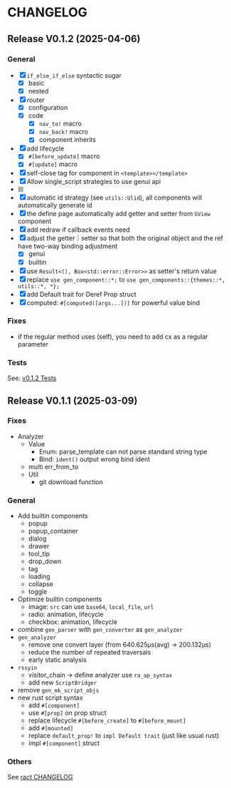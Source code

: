 # CHANGELOG

## Release V0.1.2 (2025-04-06)

### General

- [x] `if_else_if_else` syntactic sugar
  - [x] basic 
  - [x] nested
- [x] router
  - [x] configuration
  - [x] code
    - [x] `nav_to!` macro
    - [x] `nav_back!` macro
    - [x] component inherits
- [x] add lifecycle
  - [x] `#[before_update]` macro
  - [x] `#[update]` macro
- [x] self-close tag for component in `<template></template>`
- [x] Allow single_script strategies to use genui api
- [x] 
- [x] automatic id strategy (see `utils::Ulid`), all components will automatically generate id
- [x] the define page automatically add getter and setter from `GView` component
- [x] add redraw if callback events need
- [x] adjust the getter｜setter so that both the original object and the ref have two-way binding adjustment
  - [x] genui
  - [x] builtin
- [x] use `Result<(), Box<std::error::Error>>` as setter's return value
- [x] replace `use gen_component::*;` to `use gen_components::{themes::*, utils::*, *};`
- [x] add Default trait for Deref Prop struct 
- [x] computed: `#[computed([args...])]` for powerful value bind

### Fixes

- if the regular method uses (self), you need to add cx as a regular parameter

### Tests

See: [v0.1.2 Tests](https://github.com/Privoce/made_with_GenUI/tree/main/tests)

## Release V0.1.1 (2025-03-09)

### Fixes

- Analyzer
  - Value
    - Enum: parse_template can not parse standard string type
    - Bind: `ident()` output wrong bind ident
  - multi err_from_to
  - Util
    - git download function

### General

- Add builtin components
  - popup
  - popup_container
  - dialog
  - drawer
  - tool_tip
  - drop_down
  - tag
  - loading
  - collapse
  - toggle
- Optimize builtin components
  - image: `src` can use `base64`, `local_file`, `url`
  - radio: animation, lifecycle
  - checkbox: animation, lifecycle
- combine `gen_parser` with `gen_converter` as `gen_analyzer`
- `gen_analyzer`
  - remove one convert layer (from 640.625µs(avg) -> 200.132µs)
  - reduce the number of repeated traversals
  - early static analysis
- `rssyin`
  - visitor_chain -> define analyzer use `ra_ap_syntax` 
  - add new `ScriptBridger`
- remove `gen_mk_script_objs`
- new rust script syntax
  - add `#[component]`
  - use `#[prop]` on prop struct
  - replace lifecycle `#[before_create]` to `#[before_mount]`
  - add `#[mounted]`
  - replace `default_prop!` to `impl Default trait` (just like usual rust)
  - impl `#[component]` struct

### Others

See [ract CHANGELOG](https://github.com/Privoce/ract/blob/main/CHANGELOG.md)